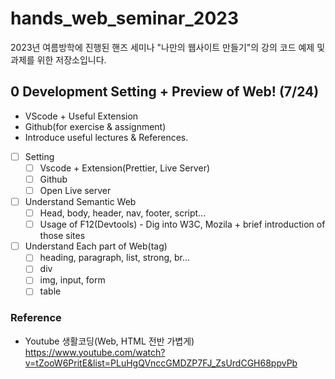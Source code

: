 # hands_web_seminar_2023

2023년 여름방학에 진행된 핸즈 세미나 "나만의 웹사이트 만들기"의 강의 코드 예제 및 과제를 위한 저장소입니다.

## 0 Development Setting + Preview of Web! (7/24)
- VScode + Useful Extension
- Github(for exercise & assignment)
- Introduce useful lectures & References.
  
- [ ] Setting
  - [ ] Vscode + Extension(Prettier, Live Server)
  - [ ] Github
  - [ ] Open Live server
- [ ] Understand Semantic Web
  - [ ] Head, body, header, nav, footer, script...
  - [ ] Usage of F12(Devtools) - Dig into W3C, Mozila + brief introduction of those sites
- [ ] Understand Each part of Web(tag)
  - [ ] heading, paragraph, list, strong, br...
  - [ ] div
  - [ ] img, input, form
  - [ ] table

### Reference
- Youtube 생활코딩(Web, HTML 전반 가볍게) <br/>
 https://www.youtube.com/watch?v=tZooW6PritE&list=PLuHgQVnccGMDZP7FJ_ZsUrdCGH68ppvPb
 

